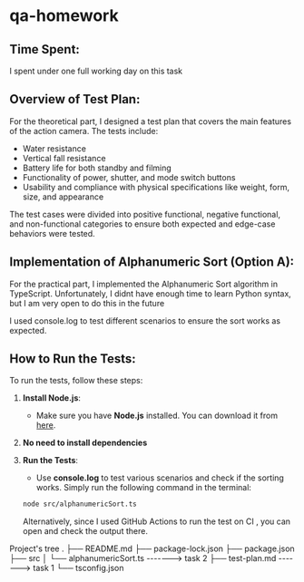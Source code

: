 # qa-homework

## Time Spent:

I spent under one full working day on this task

## Overview of Test Plan:

For the theoretical part, I designed a test plan that covers the main features of the action camera. The tests include:

- Water resistance
- Vertical fall resistance
- Battery life for both standby and filming
- Functionality of power, shutter, and mode switch buttons
- Usability and compliance with physical specifications like weight, form, size, and appearance

The test cases were divided into positive functional, negative functional, and non-functional categories to ensure both expected and edge-case behaviors were tested.

## Implementation of Alphanumeric Sort (Option A):

For the practical part, I implemented the Alphanumeric Sort algorithm in TypeScript. Unfortunately, I didnt have enough time to learn Python syntax, but I am very open to do this in the future

I used console.log to test different scenarios to ensure the sort works as expected.

## How to Run the Tests:

To run the tests, follow these steps:

1. **Install Node.js**:
   - Make sure you have **Node.js** installed. You can download it from [here](https://nodejs.org/).
2. **No need to install dependencies**

3. **Run the Tests**:

   - Use **console.log** to test various scenarios and check if the sorting works. Simply run the following command in the terminal:

   ```bash
   node src/alphanumericSort.ts
   ```

   Alternatively, since I used GitHub Actions to run the test on CI , you can open and check the output there.

Project's tree
.
├── README.md
├── package-lock.json
├── package.json
├── src
│ └── alphanumericSort.ts -------> task 2
├── test-plan.md -------> task 1
└── tsconfig.json
